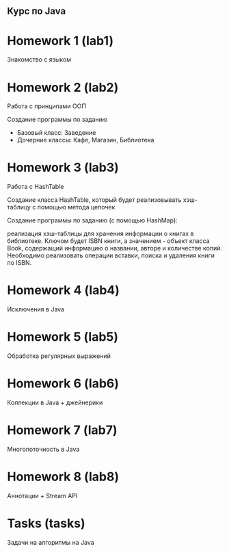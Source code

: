## Курс по Java

# Homework 1 (lab1)
Знакомство с языком

# Homework 2 (lab2)
Работа с принципами ООП

Создание программы по заданию 
- Базовый класс: Заведение
- Дочерние классы: Кафе, Магазин, Библиотека

# Homework 3 (lab3)
Работа с HashTable

Создание класса HashTable, который будет реализовывать хэш-
таблицу с помощью метода цепочек 

Создание программы по заданию (с помощью HashMap):

реализация хэш-таблицы для хранения информации о книгах
в библиотеке. Ключом будет ISBN книги, а значением - объект класса Book,
содержащий информацию о названии, авторе и количестве копий.
Необходимо реализовать операции вставки, поиска и удаления книги по
ISBN.

# Homework 4 (lab4)
Исключения в Java

# Homework 5 (lab5)
Обработка регулярных выражений

# Homework 6 (lab6)
Коллекции в Java + джейнерики

# Homework 7 (lab7)
Многопоточность в Java

# Homework 8 (lab8)
Аннотации + Stream API

# Tasks (tasks)
Задачи на алгоритмы на Java




